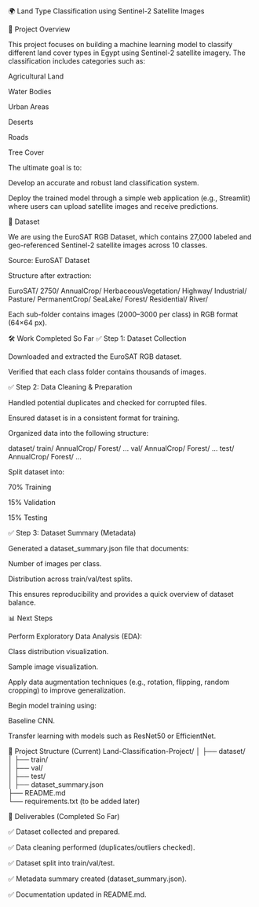 🌍 Land Type Classification using Sentinel-2 Satellite Images

📌 Project Overview

This project focuses on building a machine learning model to classify different land cover types in Egypt using Sentinel-2 satellite imagery. The classification includes categories such as:

Agricultural Land

Water Bodies

Urban Areas

Deserts

Roads

Tree Cover

The ultimate goal is to:

Develop an accurate and robust land classification system.

Deploy the trained model through a simple web application (e.g., Streamlit) where users can upload satellite images and receive predictions.

📂 Dataset

We are using the EuroSAT RGB Dataset, which contains 27,000 labeled and geo-referenced Sentinel-2 satellite images across 10 classes.

Source: EuroSAT Dataset

Structure after extraction:

EuroSAT/
    2750/
        AnnualCrop/
        HerbaceousVegetation/
        Highway/
        Industrial/
        Pasture/
        PermanentCrop/
        SeaLake/
        Forest/
        Residential/
        River/


Each sub-folder contains images (2000–3000 per class) in RGB format (64×64 px).

🛠️ Work Completed So Far
✅ Step 1: Dataset Collection

Downloaded and extracted the EuroSAT RGB dataset.

Verified that each class folder contains thousands of images.

✅ Step 2: Data Cleaning & Preparation

Handled potential duplicates and checked for corrupted files.

Ensured dataset is in a consistent format for training.

Organized data into the following structure:

dataset/
    train/
        AnnualCrop/
        Forest/
        ...
    val/
        AnnualCrop/
        Forest/
        ...
    test/
        AnnualCrop/
        Forest/
        ...


Split dataset into:

70% Training

15% Validation

15% Testing

✅ Step 3: Dataset Summary (Metadata)

Generated a dataset_summary.json file that documents:

Number of images per class.

Distribution across train/val/test splits.

This ensures reproducibility and provides a quick overview of dataset balance.

📊 Next Steps

Perform Exploratory Data Analysis (EDA):

Class distribution visualization.

Sample image visualization.

Apply data augmentation techniques (e.g., rotation, flipping, random cropping) to improve generalization.

Begin model training using:

Baseline CNN.

Transfer learning with models such as ResNet50 or EfficientNet.

📂 Project Structure (Current)
Land-Classification-Project/
│
├── dataset/  
│   ├── train/  
│   ├── val/  
│   ├── test/  
│
├── dataset_summary.json  
├── README.md  
└── requirements.txt (to be added later)

📑 Deliverables (Completed So Far)

✅ Dataset collected and prepared.

✅ Data cleaning performed (duplicates/outliers checked).

✅ Dataset split into train/val/test.

✅ Metadata summary created (dataset_summary.json).

✅ Documentation updated in README.md.